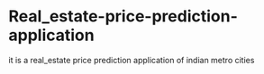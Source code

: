 # Real_estate-price-prediction-application
it is a real_estate price prediction application of indian metro cities
